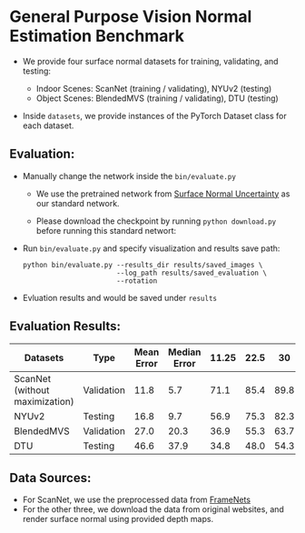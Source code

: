 # General Purpose Vision Normal Estimation Benchmark

- We provide four surface normal datasets for training, validating, and testing:

    - Indoor Scenes: ScanNet (training / validating), NYUv2 (testing)
    - Object Scenes: BlendedMVS (training / validating), DTU (testing)

- Inside ``datasets``, we provide instances of the PyTorch Dataset class for each dataset. 

## Evaluation:
- Manually change the network inside the ```bin/evaluate.py```
  - We use the pretrained network from [Surface Normal Uncertainty](https://github.com/baegwangbin/surface_normal_uncertainty)
  as our standard network. 
    
  - Please download the checkpoint by running ``python download.py`` before running this standard networt:
- Run ```bin/evaluate.py``` and specify visualization and results save path:
  
  ```
  python bin/evaluate.py --results_dir results/saved_images \
                         --log_path results/saved_evaluation \
                         --rotation
  ```
  
- Evluation results and  would be saved under ``results``

## Evaluation Results:
 Datasets | Type | Mean Error | Median Error | 11.25 | 22.5 | 30 |
--- | --- | --- | --- |--- |--- | --- |
 ScanNet (without maximization) | Validation | 11.8 | 5.7 | 71.1 | 85.4 | 89.8 |
 NYUv2 | Testing | 16.8 | 9.7 | 56.9 | 75.3 | 82.3 |
 BlendedMVS | Validation | 27.0 | 20.3 | 36.9 | 55.3 | 63.7 |
 DTU | Testing  | 46.6 | 37.9 | 34.8 | 48.0 | 54.3 |

## Data Sources:
- For ScanNet, we use the preprocessed data from [FrameNets](https://github.com/hjwdzh/FrameNet)
- For the other three, we download the data from original websites, and render surface normal using provided depth maps.